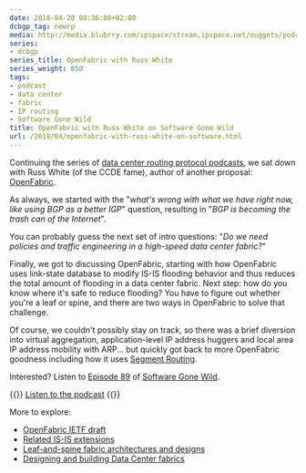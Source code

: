 ```yaml
---
date: 2018-04-20 08:36:00+02:00
dcbgp_tag: newrp
media: http://media.blubrry.com/ipspace/stream.ipspace.net/nuggets/podcast/Show_89-OpenFabric.mp3
series:
- dcbgp
series_title: OpenFabric with Russ White
series_weight: 850
tags:
- podcast
- data center
- fabric
- IP routing
- Software Gone Wild
title: OpenFabric with Russ White on Software Gone Wild
url: /2018/04/openfabric-with-russ-white-on-software.html
---
```

Continuing the series of [data center routing protocol podcasts](http://blog.ipspace.net/2018/03/data-center-routing-with-rift-on.html), we sat down with Russ White (of the CCDE fame), author of another proposal: [OpenFabric](https://tools.ietf.org/html/draft-white-openfabric-05).

As always, we started with the "*what's wrong with what we have right now, like using BGP as a better IGP*" question, resulting in "*BGP is becoming the trash can of the Internet*".
<!--more-->
You can probably guess the next set of intro questions: \"*Do we need policies and traffic engineering in a high-speed data center fabric?*"

Finally, we got to discussing OpenFabric, starting with how OpenFabric uses link-state database to modify IS-IS flooding behavior and thus reduces the total amount of flooding in a data center fabric. Next step: how do you know where it's safe to reduce flooding? You have to figure out whether you're a leaf or spine, and there are two ways in OpenFabric to solve that challenge.

Of course, we couldn't possibly stay on track, so there was a brief diversion into virtual aggregation, application-level IP address huggers and local area IP address mobility with ARP... but quickly got back to more OpenFabric goodness including how it uses [Segment Routing](http://www.ipspace.net/Segment_Routing_Introduction).

Interested? Listen to [Episode 89](http://media.blubrry.com/ipspace/stream.ipspace.net/nuggets/podcast/Show_89-OpenFabric.mp3) of [Software Gone Wild](http://www.ipspace.net/Podcast/Software_Gone_Wild).

{{<jump>}}
[Listen to the podcast](http://media.blubrry.com/ipspace/stream.ipspace.net/nuggets/podcast/Show_89-OpenFabric.mp3)
{{</jump>}}

More to explore:

-   [OpenFabric IETF draft](https://tools.ietf.org/html/draft-white-openfabric-05)
-   [Related IS-IS extensions](https://tools.ietf.org/html/draft-shen-isis-spine-leaf-ext-05)
-   [Leaf-and-spine fabric architectures and designs](http://www.ipspace.net/Leaf-and-Spine_Fabric_Architectures)
-   [Designing and building Data Center fabrics](http://www.ipspace.net/Designing_and_Building_Data_Center_Fabrics)
